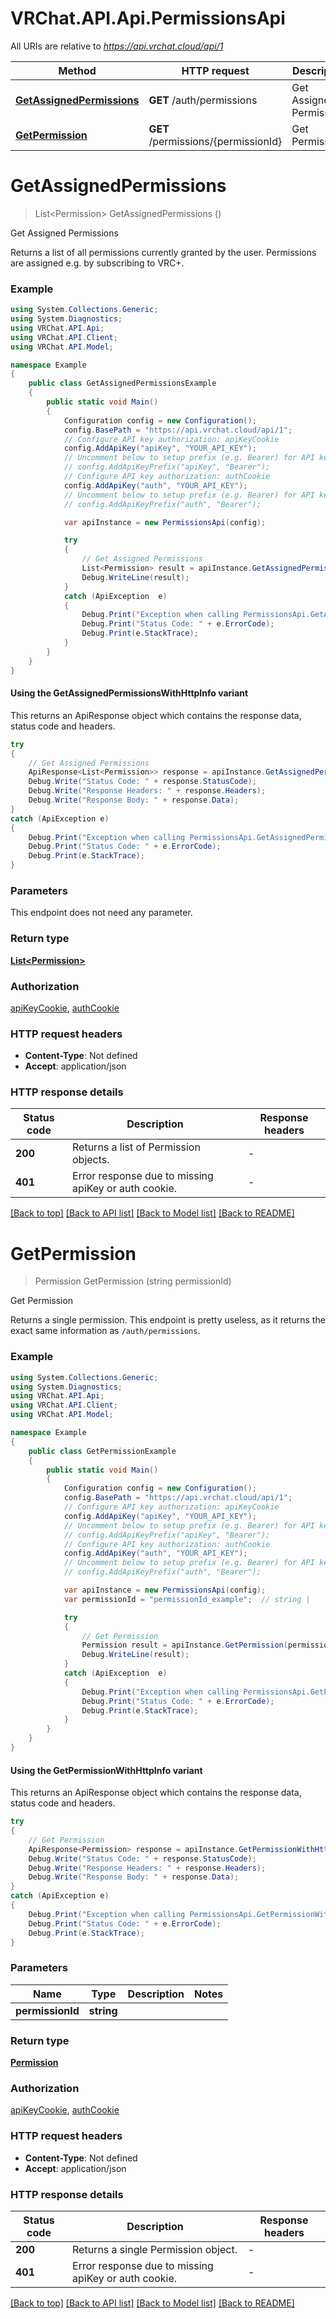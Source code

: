 # VRChat.API.Api.PermissionsApi

All URIs are relative to *https://api.vrchat.cloud/api/1*

| Method | HTTP request | Description |
|--------|--------------|-------------|
| [**GetAssignedPermissions**](PermissionsApi.md#getassignedpermissions) | **GET** /auth/permissions | Get Assigned Permissions |
| [**GetPermission**](PermissionsApi.md#getpermission) | **GET** /permissions/{permissionId} | Get Permission |

<a name="getassignedpermissions"></a>
# **GetAssignedPermissions**
> List&lt;Permission&gt; GetAssignedPermissions ()

Get Assigned Permissions

Returns a list of all permissions currently granted by the user. Permissions are assigned e.g. by subscribing to VRC+.

### Example
```csharp
using System.Collections.Generic;
using System.Diagnostics;
using VRChat.API.Api;
using VRChat.API.Client;
using VRChat.API.Model;

namespace Example
{
    public class GetAssignedPermissionsExample
    {
        public static void Main()
        {
            Configuration config = new Configuration();
            config.BasePath = "https://api.vrchat.cloud/api/1";
            // Configure API key authorization: apiKeyCookie
            config.AddApiKey("apiKey", "YOUR_API_KEY");
            // Uncomment below to setup prefix (e.g. Bearer) for API key, if needed
            // config.AddApiKeyPrefix("apiKey", "Bearer");
            // Configure API key authorization: authCookie
            config.AddApiKey("auth", "YOUR_API_KEY");
            // Uncomment below to setup prefix (e.g. Bearer) for API key, if needed
            // config.AddApiKeyPrefix("auth", "Bearer");

            var apiInstance = new PermissionsApi(config);

            try
            {
                // Get Assigned Permissions
                List<Permission> result = apiInstance.GetAssignedPermissions();
                Debug.WriteLine(result);
            }
            catch (ApiException  e)
            {
                Debug.Print("Exception when calling PermissionsApi.GetAssignedPermissions: " + e.Message);
                Debug.Print("Status Code: " + e.ErrorCode);
                Debug.Print(e.StackTrace);
            }
        }
    }
}
```

#### Using the GetAssignedPermissionsWithHttpInfo variant
This returns an ApiResponse object which contains the response data, status code and headers.

```csharp
try
{
    // Get Assigned Permissions
    ApiResponse<List<Permission>> response = apiInstance.GetAssignedPermissionsWithHttpInfo();
    Debug.Write("Status Code: " + response.StatusCode);
    Debug.Write("Response Headers: " + response.Headers);
    Debug.Write("Response Body: " + response.Data);
}
catch (ApiException e)
{
    Debug.Print("Exception when calling PermissionsApi.GetAssignedPermissionsWithHttpInfo: " + e.Message);
    Debug.Print("Status Code: " + e.ErrorCode);
    Debug.Print(e.StackTrace);
}
```

### Parameters
This endpoint does not need any parameter.
### Return type

[**List&lt;Permission&gt;**](Permission.md)

### Authorization

[apiKeyCookie](../README.md#apiKeyCookie), [authCookie](../README.md#authCookie)

### HTTP request headers

 - **Content-Type**: Not defined
 - **Accept**: application/json


### HTTP response details
| Status code | Description | Response headers |
|-------------|-------------|------------------|
| **200** | Returns a list of Permission objects. |  -  |
| **401** | Error response due to missing apiKey or auth cookie. |  -  |

[[Back to top]](#) [[Back to API list]](../README.md#documentation-for-api-endpoints) [[Back to Model list]](../README.md#documentation-for-models) [[Back to README]](../README.md)

<a name="getpermission"></a>
# **GetPermission**
> Permission GetPermission (string permissionId)

Get Permission

Returns a single permission. This endpoint is pretty useless, as it returns the exact same information as `/auth/permissions`.

### Example
```csharp
using System.Collections.Generic;
using System.Diagnostics;
using VRChat.API.Api;
using VRChat.API.Client;
using VRChat.API.Model;

namespace Example
{
    public class GetPermissionExample
    {
        public static void Main()
        {
            Configuration config = new Configuration();
            config.BasePath = "https://api.vrchat.cloud/api/1";
            // Configure API key authorization: apiKeyCookie
            config.AddApiKey("apiKey", "YOUR_API_KEY");
            // Uncomment below to setup prefix (e.g. Bearer) for API key, if needed
            // config.AddApiKeyPrefix("apiKey", "Bearer");
            // Configure API key authorization: authCookie
            config.AddApiKey("auth", "YOUR_API_KEY");
            // Uncomment below to setup prefix (e.g. Bearer) for API key, if needed
            // config.AddApiKeyPrefix("auth", "Bearer");

            var apiInstance = new PermissionsApi(config);
            var permissionId = "permissionId_example";  // string | 

            try
            {
                // Get Permission
                Permission result = apiInstance.GetPermission(permissionId);
                Debug.WriteLine(result);
            }
            catch (ApiException  e)
            {
                Debug.Print("Exception when calling PermissionsApi.GetPermission: " + e.Message);
                Debug.Print("Status Code: " + e.ErrorCode);
                Debug.Print(e.StackTrace);
            }
        }
    }
}
```

#### Using the GetPermissionWithHttpInfo variant
This returns an ApiResponse object which contains the response data, status code and headers.

```csharp
try
{
    // Get Permission
    ApiResponse<Permission> response = apiInstance.GetPermissionWithHttpInfo(permissionId);
    Debug.Write("Status Code: " + response.StatusCode);
    Debug.Write("Response Headers: " + response.Headers);
    Debug.Write("Response Body: " + response.Data);
}
catch (ApiException e)
{
    Debug.Print("Exception when calling PermissionsApi.GetPermissionWithHttpInfo: " + e.Message);
    Debug.Print("Status Code: " + e.ErrorCode);
    Debug.Print(e.StackTrace);
}
```

### Parameters

| Name | Type | Description | Notes |
|------|------|-------------|-------|
| **permissionId** | **string** |  |  |

### Return type

[**Permission**](Permission.md)

### Authorization

[apiKeyCookie](../README.md#apiKeyCookie), [authCookie](../README.md#authCookie)

### HTTP request headers

 - **Content-Type**: Not defined
 - **Accept**: application/json


### HTTP response details
| Status code | Description | Response headers |
|-------------|-------------|------------------|
| **200** | Returns a single Permission object. |  -  |
| **401** | Error response due to missing apiKey or auth cookie. |  -  |

[[Back to top]](#) [[Back to API list]](../README.md#documentation-for-api-endpoints) [[Back to Model list]](../README.md#documentation-for-models) [[Back to README]](../README.md)


